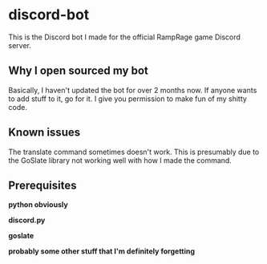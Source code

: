 # discord-bot
This is the Discord bot I made for the official RampRage game Discord server.

## Why I open sourced my bot
Basically, I haven't updated the bot for over 2 months now. If anyone wants to add stuff to it, go for it. I give you permission to make fun of my shitty code.

## Known issues

The translate command sometimes doesn't work. This is presumably due to the GoSlate library not working well with how I made the command.

## Prerequisites
**python obviously**

**discord.py**

**goslate**

**probably some other stuff that I'm definitely forgetting**
